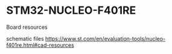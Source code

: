 # STM32-NUCLEO-F401RE
Board resources

schematic files
https://www.st.com/en/evaluation-tools/nucleo-f401re.html#cad-resources
